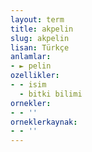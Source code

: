 ```yaml
---
layout: term
title: akpelin
slug: akpelin
lisan: Türkçe
anlamlar:
- ► pelin
ozellikler:
- - isim
  - bitki bilimi
ornekler:
- - ''
orneklerkaynak:
- - ''
---
```

